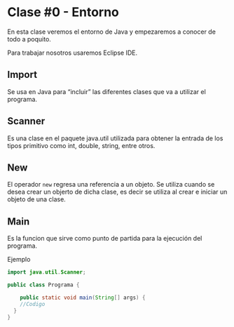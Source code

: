 # Clase #0 - Entorno

En esta clase veremos el entorno de Java y empezaremos a conocer de todo a poquito.

Para trabajar nosotros usaremos Eclipse IDE.

## Import
Se usa en Java para “incluir” las diferentes clases que va a utilizar el programa.

## Scanner
Es una clase en el paquete java.util utilizada para obtener la entrada de los tipos primitivo como int, double, string, entre otros.

## New
El operador `new` regresa una referencia a un objeto. Se utiliza cuando se desea crear un objerto de dicha clase, es decir se utiliza al crear e iniciar un objeto de una clase.

## Main 
Es la funcion que sirve como punto de partida para la ejecución del programa.

Ejemplo

```java
import java.util.Scanner;

public class Programa {

	public static void main(String[] args) {
    //Codigo
  }
}

```